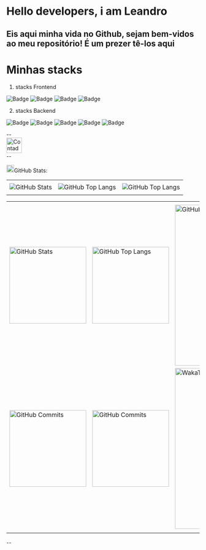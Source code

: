 # Hello developers, i am Leandro
## Eis aqui minha vida no Github, sejam bem-vidos ao meu repositório! É um prezer tê-los aqui
# Minhas stacks
1. stacks Frontend
<div>

![Badge](https://img.shields.io/static/v1?label=HTML&message=Stack-FrontEnd&color=orange&style=for-the-badge&logo=HTML)
![Badge](https://img.shields.io/static/v1?label=CSS&message=Stack-FrontEnd&color=blue&style=for-the-badge&logo=CSS)
![Badge](https://img.shields.io/static/v1?label=Javascript&message=Stack-FrontEnd&color=yellow&style=for-the-badge&logo=JS)
![Badge](https://img.shields.io/static/v1?label=PrimeFaces&message=Stack-FrontEnd&color=yellow&style=for-the-badge&logo=JS)

2. stacks Backend

![Badge](https://img.shields.io/static/v1?label=Javascript&message=Stack-BackEnd&color=yellow&style=for-the-badge&logo=JS)
![Badge](https://img.shields.io/static/v1?label=Java&message=Stack-BackEnd&color=amber&style=for-the-badge&logo=JS)
![Badge](https://img.shields.io/static/v1?label=SQL&message=Stack-BackEnd&color=stone&style=for-the-badge&logo=JS)
![Badge](https://img.shields.io/static/v1?label=PostGreSQL&message=Stack-BackEnd&color=emerald&style=for-the-badge&logo=JS)
![Badge](https://img.shields.io/static/v1?label=MySQL&message=Stack-BackEnd&color=sky&style=for-the-badge&logo=JS)
</div>
--
<!-- visitantes -->
<div align="left">
  <img src="https://api.visitorbadge.io/api/visitors?path=leandromacedosilva&labelColor=%23333333&countColor=%23527bbf&labelStyle=upper&label=Visitantes" alt="Contador de Visitas do Perfil no Github do Lenadro" height="40px" />
</div>
--
<div>

<img height="20" alt="GIF" src="https://github.com/leandromacedosilva/leandromacedosilva/blob/main/img/graphic.gif?raw=true"/>GitHub Stats:

<div align="center">
<table>
<tr>
 <td align="center" colspan="3"></td>
</tr> 
<tr>
<td>
<img alt="GitHub Stats" src="https://github-readme-stats.vercel.app/api?username=leandromacedosilva&show=reviews,discussions_started,discussions_answered,prs_merged,prs_merged_percentage&rank_icon=percentile&theme=dark&locale=pt-br&card_width=480"/>
</td>
<td>
<img alt="GitHub Top Langs" src="https://github-readme-stats.vercel.app/api/top-langs/?username=leandromacedosilva&theme=dark&locale=pt-br&langs_count=7"/>
</td>
<td>
<img alt="GitHub Top Langs" src="https://github-readme-stats.vercel.app/api/top-langs/?username=leandromacedosilva&layout=pie&theme=dark&locale=pt-br"/>
</td>
</tr>
<tr>
 <td align="center" colspan="3"></td>
</tr> 
</table>
<table>
<tr>
 <td align="center" colspan="3"></td>
</tr> 
<tr>
<td>
<img alt="GitHub Stats" width="200px" src="http://github-profile-summary-cards.vercel.app/api/cards/stats?username=leandromacedosilva&theme=github_dark"/>
</td>
<td>
<img alt="GitHub Top Langs" width="200px" src="http://github-profile-summary-cards.vercel.app/api/cards/repos-per-language?username=leandromacedosilva&theme=github_dark"/>
</td>
<td>
<img alt="GitHub Details" width="420px" src="http://github-profile-summary-cards.vercel.app/api/cards/profile-details?username=leandromacedosilva&theme=github_dark"/>
</td>
</tr>
<tr>
<td>
<img alt="GitHub Commits" width="200px" src="http://github-profile-summary-cards.vercel.app/api/cards/productive-time?username=leandromacedosilva&theme=github_dark&utcOffset=8"/>
</td>
<td>
<img alt="GitHub Commits" width="200px" src="http://github-profile-summary-cards.vercel.app/api/cards/most-commit-language?username=leandromacedosilva&theme=github_dark"/>
</td>
<td>
<img alt="WakaTime" width="420" src="https://github-readme-stats.vercel.app/api/wakatime?username=leandromacedosilva&theme=dark&layout=compact"/>
</td>
</tr>
<tr>
 <td align="center" colspan="3"></td>
</tr> 
</table>
</div>

</div>
--